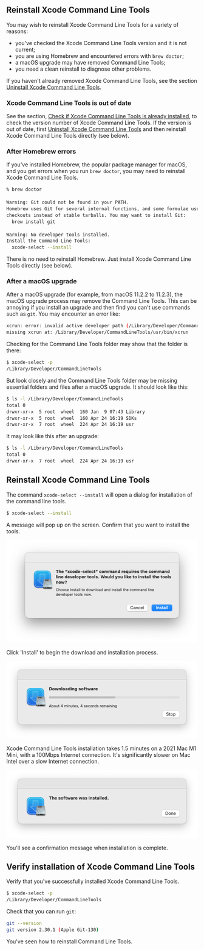 ## Reinstall Xcode Command Line Tools

You may wish to reinstall Xcode Command Line Tools for a variety of reasons:
- you've checked the Xcode Command Line Tools version and it is not current;
- you are using Homebrew and encountered errors with `brew doctor`;
- a macOS upgrade may have removed Command Line Tools;
- you need a clean reinstall to diagnose other problems.

If you haven't already removed Xcode Command Line Tools, see the section [Uninstall Xcode Command Line Tools](/commandlinetools/7.html).

### Xcode Command Line Tools is out of date

See the section, [Check if Xcode Command Line Tools is already installed](/commandlinetools/2.html), to check the version number of Xcode Command Line Tools. If the version is out of date, first [Uninstall Xcode Command Line Tools](/commandlinetools/7.html) and then reinstall Xcode Command Line Tools directly (see below).

### After Homebrew errors

If you've installed Homebrew, the popular package manager for macOS, and you get errors when you run `brew doctor`, you may need to reinstall Xcode Command Line Tools.

```bash
% brew doctor

Warning: Git could not be found in your PATH.
Homebrew uses Git for several internal functions, and some formulae use Git
checkouts instead of stable tarballs. You may want to install Git:
  brew install git

Warning: No developer tools installed.
Install the Command Line Tools:
  xcode-select --install
```

There is no need to reinstall Homebrew. Just install Xcode Command Line Tools directly (see below).

### After a macOS upgrade

After a macOS upgrade (for example, from macOS 11.2.2 to 11.2.3), the macOS upgrade process may remove the Command Line Tools. This can be annoying if you install an upgrade and then find you can't use commands such as `git`. You may encounter an error like:

```bash
xcrun: error: invalid active developer path (/Library/Developer/CommandLineTools),
missing xcrun at: /Library/Developer/CommandLineTools/usr/bin/xcrun
```

Checking for the Command Line Tools folder may show that the folder is there:

```bash
$ xcode-select -p
/Library/Developer/CommandLineTools
```

But look closely and the Command Line Tools folder may be missing essential folders and files after a macOS upgrade. It should look like this:

```bash
$ ls -l /Library/Developer/CommandLineTools
total 0
drwxr-xr-x  5 root  wheel  160 Jan  9 07:43 Library
drwxr-xr-x  5 root  wheel  160 Apr 24 16:19 SDKs
drwxr-xr-x  7 root  wheel  224 Apr 24 16:19 usr
```

It may look like this after an upgrade:

```bash
$ ls -l /Library/Developer/CommandLineTools
total 0
drwxr-xr-x  7 root  wheel  224 Apr 24 16:19 usr
```

## Reinstall Xcode Command Line Tools

The command `xcode-select --install` will open a dialog for installation of the command line tools.

```bash
$ xcode-select --install
```

A message will pop up on the screen. Confirm that you want to install the tools.

![](/assets/images/ruby/install-Xcode-CLT.png)

Click 'Install' to begin the download and installation process.

![](/assets/images/ruby/install-Xcode-CLT-progress.png)

Xcode Command Line Tools installation takes 1.5 minutes on a 2021 Mac M1 Mini, with a 100Mbps Internet connection. It's significantly slower on Mac Intel over a slow Internet connection.

![](/assets/images/ruby/install-Xcode-CLT-done.png)

You'll see a confirmation message when installation is complete.

## Verify installation of Xcode Command Line Tools

Verify that you've successfully installed Xcode Command Line Tools.

```bash
$ xcode-select -p
/Library/Developer/CommandLineTools
```

Check that you can run `git`:

```bash
git --version
git version 2.30.1 (Apple Git-130)
```

You've seen how to reinstall Command Line Tools.

